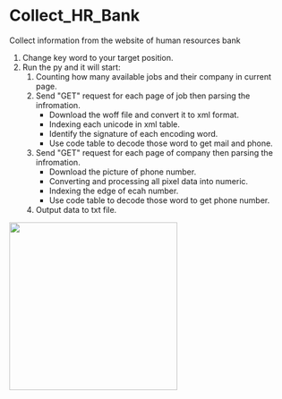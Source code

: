 # Collect_HR_Bank
Collect information from the website of human resources bank

1. Change key word to your target position.
2. Run the py and it will start:
   1. Counting how many available jobs and their company in current page.
   2. Send "GET" request for each page of job then parsing the infromation.
      * Download the woff file and convert it to xml format.
      * Indexing each unicode in xml table.
      * Identify the signature of each encoding word.
      * Use code table to decode those word to get mail and phone.
   3. Send "GET" request for each page of company then parsing the infromation.
      * Download the picture of phone number.
      * Converting and processing all pixel data into numeric.
      * Indexing the edge of ecah number.
      * Use code table to decode those word to get phone number.
   4. Output data to txt file.
<div style="display:flex;">
    <img name="iQTyKz1" src="https://i.imgur.com/iQTyKz1.jpg" width="300"/> 
</div>
